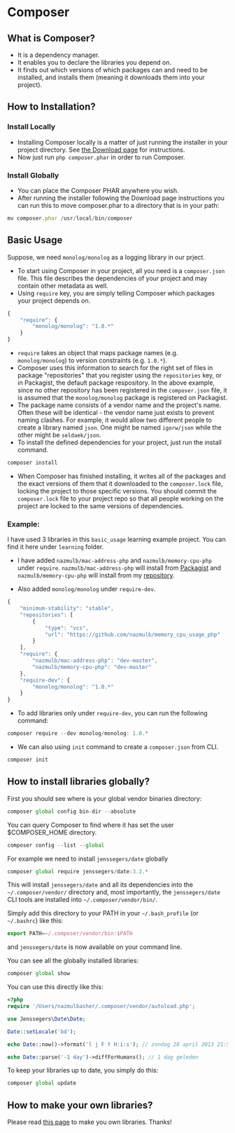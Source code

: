 # Composer

## What is Composer?
- It is a dependency manager.
- It enables you to declare the libraries you depend on.
- It finds out which versions of which packages can and need to be installed, and installs them (meaning it downloads them into your project).

## How to Installation?
### Install Locally
- Installing Composer locally is a matter of just running the installer in your project directory. See <a href="https://getcomposer.org/download/">the Download page</a> for instructions.
- Now just run `php composer.phar` in order to run Composer.

### Install Globally
- You can place the Composer PHAR anywhere you wish.
- After running the installer following the Download page instructions you can run this to move composer.phar to a directory that is in your path:

```js
mv composer.phar /usr/local/bin/composer
```

## Basic Usage
Suppose, we need `monolog/monolog` as a logging library in our prject.

- To start using Composer in your project, all you need is a `composer.json` file. This file describes the dependencies of your project and may contain other metadata as well.
- Using `require` key, you are simply telling Composer which packages your project depends on.

```js
{
    "require": {
        "monolog/monolog": "1.0.*"
    }
}
```
- `require` takes an object that maps package names (e.g. `monolog/monolog`) to version constraints (e.g. `1.0.*`).
- Composer uses this information to search for the right set of files in package "repositories" that you register using the `repositories` key, or in Packagist, the default package respository. In the above example, since no other repository has been registered in the `composer.json` file, it is assumed that the `monolog/monolog` package is registered on Packagist.
- The package name consists of a vendor name and the project's name. Often these will be identical - the vendor name just exists to prevent naming clashes. For example, it would allow two different people to create a library named `json`. One might be named `igorw/json` while the other might be `seldaek/json`.
- To install the defined dependencies for your project, just run the install command.

```js
composer install
```
- When Composer has finished installing, it writes all of the packages and the exact versions of them that it downloaded to the `composer.lock` file, locking the project to those specific versions. You should commit the `composer.lock` file to your project repo so that all people working on the project are locked to the same versions of dependencies.

### Example:
I have used 3 libraries in this `basic_usage` learning example project. You can find it here under `learning` folder. 

- I have added `nazmulb/mac-address-php` and `nazmulb/memory-cpu-php` under `require`. `nazmulb/mac-address-php` will install from <a href="https://packagist.org/packages/nazmulb/mac-address-php">Packagist</a> and `nazmulb/memory-cpu-php` will install from my <a href="https://github.com/nazmulb/memory_cpu_usage_php">repository</a>.

- Also added `monolog/monolog` under `require-dev`.

```js
{
    "minimum-stability": "stable",
    "repositories": [
        {
            "type": "vcs",
            "url": "https://github.com/nazmulb/memory_cpu_usage_php"
        }
    ],
    "require": {
        "nazmulb/mac-address-php": "dev-master",
        "nazmulb/memory-cpu-php": "dev-master"
    },
    "require-dev": {
        "monolog/monolog": "1.0.*"
    }
}
```
- To add libraries only under `require-dev`, you can run the following command:

```js
composer require --dev monolog/monolog: 1.0.*
```
- We can also using `init` command to create a `composer.json` from CLI.

```js
composer init
```

## How to install libraries globally?

First you should see where is your global vendor binaries directory:

```js
composer global config bin-dir --absolute
```

You can query Composer to find where it has set the user $COMPOSER_HOME directory.

```js
composer config --list --global
```

For example we need to install `jenssegers/date` globally

```js
composer global require jenssegers/date:3.2.*
```

This will install `jenssegers/date` and all its dependencies into the `~/.composer/vendor/` directory and, most importantly, the `jenssegers/date` CLI tools are installed into `~/.composer/vendor/bin/`.

Simply add this directory to your PATH in your `~/.bash_profile` (or `~/.bashrc`) like this:

```js
export PATH=~/.composer/vendor/bin:$PATH
```

and `jenssegers/date` is now available on your command line.

You can see all the globally installed libraries:

```js
composer global show
```

You can use this directly like this:

```php
<?php
require '/Users/nazmulbasher/.composer/vendor/autoload.php';

use Jenssegers\Date\Date;

Date::setLocale('bd');

echo Date::now()->format('l j F Y H:i:s'); // zondag 28 april 2013 21:58:16

echo Date::parse('-1 day')->diffForHumans(); // 1 dag geleden
```

To keep your libraries up to date, you simply do this:

```js
composer global update
```

## How to make your own libraries?
Please read <a href="https://getcomposer.org/doc/02-libraries.md">this page</a> to make you own libraries. Thanks!